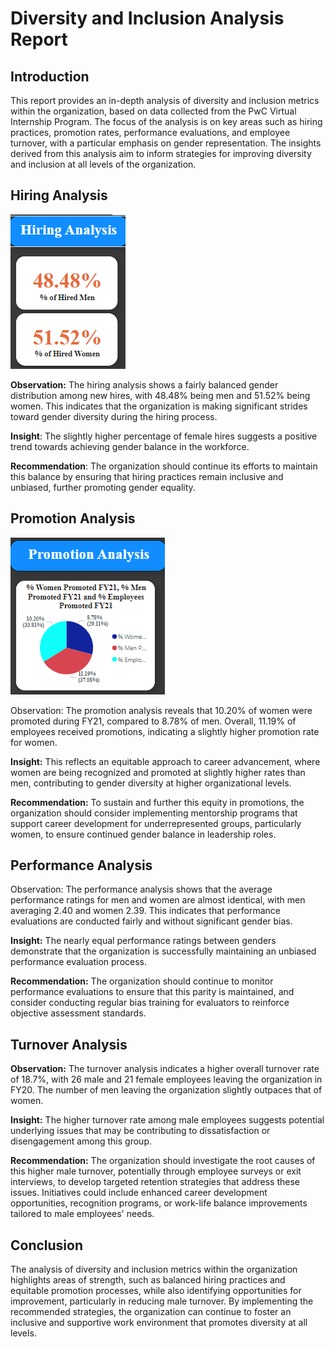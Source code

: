 # Diversity and Inclusion Analysis Report

## Introduction

This report provides an in-depth analysis of diversity and inclusion metrics within the organization, based on data collected from the PwC Virtual Internship Program. The focus of the analysis is on key areas such as hiring practices, promotion rates, performance evaluations, and employee turnover, with a particular emphasis on gender representation. The insights derived from this analysis aim to inform strategies for improving diversity and inclusion at all levels of the organization.

## Hiring Analysis

![Hiring](images/Screenshot_20240819_051317.png)

**Observation:** The hiring analysis shows a fairly balanced gender distribution among new hires, with 48.48% being men and 51.52% being women. This indicates that the organization is making significant strides toward gender diversity during the hiring process.

**Insight**: The slightly higher percentage of female hires suggests a positive trend towards achieving gender balance in the workforce.

**Recommendation**: The organization should continue its efforts to maintain this balance by ensuring that hiring practices remain inclusive and unbiased, further promoting gender equality.


## **Promotion Analysis**

![promotion analysis](images/Screenshot_20240819_051338.png)

Observation: The promotion analysis reveals that 10.20% of women were promoted during FY21, compared to 8.78% of men. Overall, 11.19% of employees received promotions, indicating a slightly higher promotion rate for women.

**Insight:** This reflects an equitable approach to career advancement, where women are being recognized and promoted at slightly higher rates than men, contributing to gender diversity at higher organizational levels.

**Recommendation:** To sustain and further this equity in promotions, the organization should consider implementing mentorship programs that support career development for underrepresented groups, particularly women, to ensure continued gender balance in leadership roles.

## **Performance Analysis**

Observation: The performance analysis shows that the average performance ratings for men and women are almost identical, with men averaging 2.40 and women 2.39. This indicates that performance evaluations are conducted fairly and without significant gender bias.

**Insight:** The nearly equal performance ratings between genders demonstrate that the organization is successfully maintaining an unbiased performance evaluation process.

**Recommendation:** The organization should continue to monitor performance evaluations to ensure that this parity is maintained, and consider conducting regular bias training for evaluators to reinforce objective assessment standards.

## **Turnover Analysis**

**Observation:** The turnover analysis indicates a higher overall turnover rate of 18.7%, with 26 male and 21 female employees leaving the organization in FY20. The number of men leaving the organization slightly outpaces that of women.

**Insight:** The higher turnover rate among male employees suggests potential underlying issues that may be contributing to dissatisfaction or disengagement among this group.

**Recommendation:** The organization should investigate the root causes of this higher male turnover, potentially through employee surveys or exit interviews, to develop targeted retention strategies that address these issues. Initiatives could include enhanced career development opportunities, recognition programs, or work-life balance improvements tailored to male employees' needs.

## **Conclusion**

The analysis of diversity and inclusion metrics within the organization highlights areas of strength, such as balanced hiring practices and equitable promotion processes, while also identifying opportunities for improvement, particularly in reducing male turnover. By implementing the recommended strategies, the organization can continue to foster an inclusive and supportive work environment that promotes diversity at all levels.



